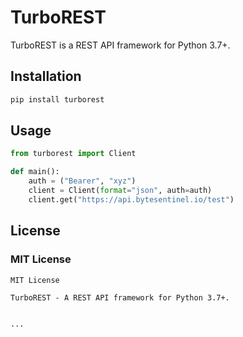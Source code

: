 # TurboREST

TurboREST is a REST API framework for Python 3.7+.

## Installation

```bash
pip install turborest
```

## Usage

```python
from turborest import Client

def main():
    auth = ("Bearer", "xyz")
    client = Client(format="json", auth=auth)
    client.get("https://api.bytesentinel.io/test")
```

## License

### MIT License

```text
MIT License

TurboREST - A REST API framework for Python 3.7+.


...
    
```
